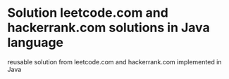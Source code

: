 # Solution leetcode.com and hackerrank.com solutions in Java language
reusable solution from leetcode.com and hackerrank.com implemented in Java

